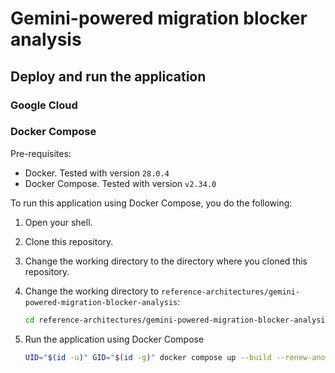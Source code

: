 # Gemini-powered migration blocker analysis

## Deploy and run the application

### Google Cloud

### Docker Compose

Pre-requisites:

- Docker. Tested with version `28.0.4`
- Docker Compose. Tested with version `v2.34.0`

To run this application using Docker Compose, you do the following:

1. Open your shell.

2. Clone this repository.

3. Change the working directory to the directory where you cloned this
   repository.

4. Change the working directory to
   `reference-architectures/gemini-powered-migration-blocker-analysis`:

    ```bash
    cd reference-architectures/gemini-powered-migration-blocker-analysis
    ```

5. Run the application using Docker Compose

    ```bash
    UID="$(id -u)" GID="$(id -g)" docker compose up --build --renew-anon-volumes
    ```

